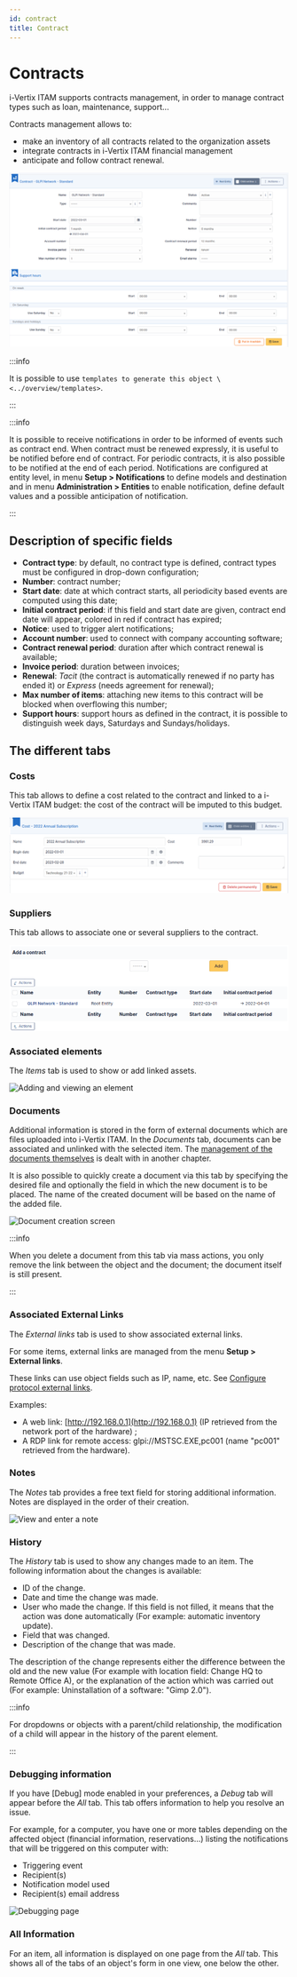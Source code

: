 ```yaml
---
id: contract
title: Contract
---
```


# Contracts

i-Vertix ITAM supports contracts management, in order to manage contract types
such as loan, maintenance, support...

Contracts management allows to:

- make an inventory of all contracts related to the organization assets
- integrate contracts in i-Vertix ITAM financial management
- anticipate and follow contract renewal.

![Main fields of a contract](images/contract.png)

:::info

It is possible to use
`templates to generate this object \<../overview/templates>`.

:::

:::info

It is possible to receive notifications in order to be informed of
events such as contract end. When contract must be renewed expressly,
it is useful to be notified before end of contract. For periodic
contracts, it is also possible to be notified at the end of each
period. Notifications are configured at entity level, in menu **Setup
\> Notifications** to define models and destination and in menu
**Administration \> Entities** to enable notification, define default
values and a possible anticipation of notification.

:::

## Description of specific fields

- **Contract type**: by default, no contract type is defined, contract
  types must be configured in drop-down configuration;
- **Number**: contract number;
- **Start date**: date at which contract starts, all periodicity based
  events are computed using this date;
- **Initial contract period**: if this field and start date are given,
  contract end date will appear, colored in red if contract has expired;
- **Notice**: used to trigger alert notifications;
- **Account number**: used to connect with company accounting software;
- **Contract renewal period**: duration after which contract renewal is
  available;
- **Invoice period**: duration between invoices;
- **Renewal**: *Tacit* (the contract is automatically renewed if no
  party has ended it) or *Express* (needs agreement for renewal);
- **Max number of items**: attaching new items to this contract will be
  blocked when overflowing this number;
- **Support hours**: support hours as defined in the contract, it is
  possible to distinguish week days, Saturdays and Sundays/holidays.

## The different tabs

### Costs

This tab allows to define a cost related to the contract and linked to a
i-Vertix ITAM budget: the cost of the contract will be imputed to this budget.

![A cost associated to a contract](images/cost.png)

### Suppliers

This tab allows to associate one or several suppliers to the contract.

![Suppliers associated to a contract](images/suppliers-contract.png)

### Associated elements

The *Items* tab is used to show or add linked assets.

![Adding and viewing an element](/modules/tabs/images/elements.png)

### Documents

Additional information is stored in the form of external documents which
are files uploaded into i-Vertix ITAM. In the *Documents* tab, documents can be
associated and unlinked with the selected item. The
[management of the documents themselves](/asset-management/modules/management/documents) is dealt with in another chapter.

It is also possible to quickly create a document via this tab by
specifying the desired file and optionally the field in which the new
document is to be placed. The name of the created document will be based
on the name of the added file.

![Document creation screen](/modules/tabs/images/documents.png)

:::info

When you delete a document from this tab via mass actions, you only
remove the link between the object and the document; the document
itself is still present.

:::

### Associated External Links

The *External links* tab is used to show associated external links.

For some items, external links are managed from the menu **Setup \>
External links**.

These links can use object fields such as IP, name, etc. See
[Configure protocol external links](/asset-management/modules/configuration/external_links).

Examples:

- A web link: [http://192.168.0.1](http://192.168.0.1) (IP retrieved from the network port
  of the hardware) ;
- A RDP link for remote access: glpi://MSTSC.EXE,pc001 (name "pc001"
  retrieved from the hardware).

### Notes

The *Notes* tab provides a free text field for storing additional
information. Notes are displayed in the order of their creation.

![View and enter a note](/modules/tabs/images/notes.png)

### History

The *History* tab is used to show any changes made to an item. The
following information about the changes is available:

- ID of the change.
- Date and time the change was made.
- User who made the change. If this field is not filled, it means that
  the action was done automatically (For example: automatic inventory
  update).
- Field that was changed.
- Description of the change that was made.

The description of the change represents either the difference between
the old and the new value (For example with location field: Change HQ to
Remote Office A), or the explanation of the action which was carried out
(For example: Uninstallation of a software: "Gimp 2.0").

:::info

For dropdowns or objects with a parent/child relationship, the
modification of a child will appear in the history of the parent
element.

:::

### Debugging information

If you have [Debug] mode enabled in your preferences, a
*Debug* tab will appear before the *All* tab. This tab offers
information to help you resolve an issue.

For example, for a computer, you have one or more tables depending on
the affected object (financial information, reservations...) listing
the notifications that will be triggered on this computer with:

- Triggering event
- Recipient(s)
- Notification model used
- Recipient(s) email address

![Debugging page](/modules/tabs/images/debug.png)

### All Information

For an item, all information is displayed on one page from the *All*
tab. This shows all of the tabs of an object's form in one view, one
below the other.

